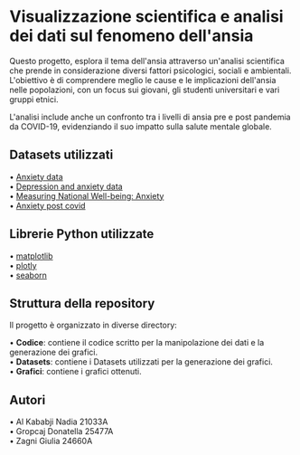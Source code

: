 # Visualizzazione scientifica e analisi dei dati sul fenomeno dell'ansia
Questo progetto, esplora il tema dell'ansia attraverso un'analisi scientifica che prende in considerazione diversi fattori psicologici, sociali e ambientali. L'obiettivo è di comprendere meglio le cause e le implicazioni dell'ansia nelle popolazioni, con un focus sui giovani, gli studenti universitari e vari gruppi etnici.

L'analisi include anche un confronto tra i livelli di ansia pre e post pandemia da COVID-19, evidenziando il suo impatto sulla salute mentale globale.

## Datasets utilizzati 
• [Anxiety data](https://www.ethnicity-facts-figures.service.gov.uk/health/wellbeing/well-being-anxiety-yesterday/latest/)  
• [Depression and anxiety data](https://www.kaggle.com/datasets/shahzadahmad0402/depression-and-anxiety-data/data)  
• [Measuring National Well-being: Anxiety](https://www.ons.gov.uk/peoplepopulationandcommunity/wellbeing/datasets/measuringnationalwellbeinganxiety)  
• [Anxiety post covid](https://www.statista.com/statistics/1310875/prevalence-of-anxiety-before-and-after-covid-19-select-oecd-countries/)   

## Librerie Python utilizzate
• [matplotlib](https://matplotlib.org/)   
• [plotly](https://plotly.com/graphing-libraries/  )  
• [seaborn](https://seaborn.pydata.org/  )   

## Struttura della repository
Il progetto è organizzato in diverse directory:

• **Codice**:  contiene il codice scritto per la manipolazione dei dati e la generazione dei grafici.  
• **Datasets**: contiene i Datasets utilizzati per la generazione dei grafici.  
• **Grafici**: contiene i grafici ottenuti.   

## Autori
•  Al Kababji Nadia 21033A  
•  Gropcaj Donatella 25477A  
•  Zagni Giulia 24660A  
